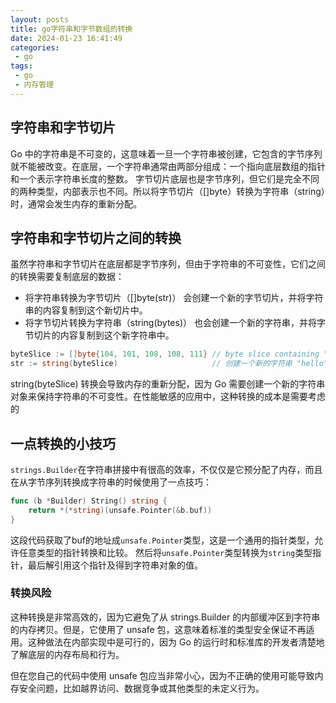```yaml
---
layout: posts
title: go字符串和字节数组的转换
date: 2024-01-23 16:41:49
categories:
 - go
tags:
 - go
 - 内存管理
---
```


## 字符串和字节切片

Go 中的字符串是不可变的，这意味着一旦一个字符串被创建，它包含的字节序列就不能被改变。在底层，一个字符串通常由两部分组成：一个指向底层数组的指针和一个表示字符串长度的整数。
字节切片底层也是字节序列，但它们是完全不同的两种类型，内部表示也不同。所以将字节切片（[]byte）转换为字符串（string）时，通常会发生内存的重新分配。

## 字符串和字节切片之间的转换

虽然字符串和字节切片在底层都是字节序列，但由于字符串的不可变性，它们之间的转换需要复制底层的数据：

- 将字符串转换为字节切片（[]byte(str)）
会创建一个新的字节切片，并将字符串的内容复制到这个新切片中。
- 将字节切片转换为字符串（string(bytes)）
也会创建一个新的字符串，并将字节切片的内容复制到这个新字符串中。

```go
byteSlice := []byte{104, 101, 108, 108, 111} // byte slice containing "hello"
str := string(byteSlice)                     // 创建一个新的字符串 "hello"
```
<!-- more -->

string(byteSlice) 转换会导致内存的重新分配，因为 Go 需要创建一个新的字符串对象来保持字符串的不可变性。在性能敏感的应用中，这种转换的成本是需要考虑的

## 一点转换的小技巧
`strings.Builder`在字符串拼接中有很高的效率，不仅仅是它预分配了内存，而且在从字节序列转换成字符串的时候使用了一点技巧：
```go
func (b *Builder) String() string {
    return *(*string)(unsafe.Pointer(&b.buf))
}
```
这段代码获取了buf的地址成`unsafe.Pointer`类型，这是一个通用的指针类型，允许任意类型的指针转换和比较。
然后将`unsafe.Pointer`类型转换为`string`类型指针，最后解引用这个指针及得到字符串对象的值。

### 转换风险
这种转换是非常高效的，因为它避免了从 strings.Builder 的内部缓冲区到字符串的内存拷贝。但是，它使用了 unsafe 包，这意味着标准的类型安全保证不再适用。这种做法在内部实现中是可行的，因为 Go 的运行时和标准库的开发者清楚地了解底层的内存布局和行为。

但在您自己的代码中使用 unsafe 包应当非常小心，因为不正确的使用可能导致内存安全问题，比如越界访问、数据竞争或其他类型的未定义行为。